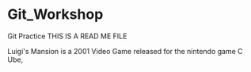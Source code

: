 # Git_Workshop
Git Practice
THIS IS A READ ME FILE 

Luigi's Mansion is a 2001 Video Game released for the nintendo game C Ube,
